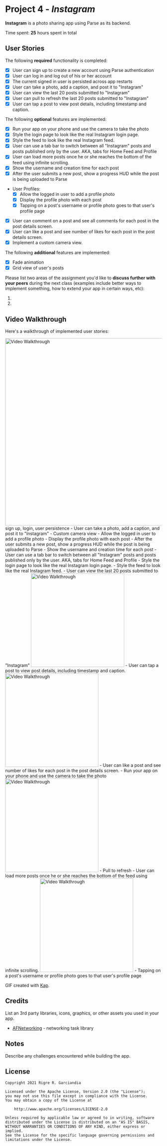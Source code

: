 # Project 4 - *Instagram*

**Instagram** is a photo sharing app using Parse as its backend.

Time spent: **25** hours spent in total

## User Stories

The following **required** functionality is completed:

- [x] User can sign up to create a new account using Parse authentication
- [x] User can log in and log out of his or her account
- [x] The current signed in user is persisted across app restarts
- [x] User can take a photo, add a caption, and post it to "Instagram"
- [x] User can view the last 20 posts submitted to "Instagram"
- [x] User can pull to refresh the last 20 posts submitted to "Instagram"
- [x] User can tap a post to view post details, including timestamp and caption.

The following **optional** features are implemented:

- [x] Run your app on your phone and use the camera to take the photo
- [x] Style the login page to look like the real Instagram login page.
- [x] Style the feed to look like the real Instagram feed.
- [x] User can use a tab bar to switch between all "Instagram" posts and posts published only by the user. AKA, tabs for Home Feed and Profile
- [x] User can load more posts once he or she reaches the bottom of the feed using infinite scrolling.
- [x] Show the username and creation time for each post
- [x] After the user submits a new post, show a progress HUD while the post is being uploaded to Parse
- User Profiles:
  - [x] Allow the logged in user to add a profile photo
  - [x] Display the profile photo with each post
  - [x] Tapping on a post's username or profile photo goes to that user's profile page
- [x] User can comment on a post and see all comments for each post in the post details screen.
- [x] User can like a post and see number of likes for each post in the post details screen.
- [x] Implement a custom camera view.

The following **additional** features are implemented:

- [x] Fade animation
- [x] Grid view of user's posts

Please list two areas of the assignment you'd like to **discuss further with your peers** during the next class (examples include better ways to implement something, how to extend your app in certain ways, etc):

1.
2.

## Video Walkthrough

Here's a walkthrough of implemented user stories:


<img src='https://github.com/rigrergl/instagram/blob/main/ezgif.com-video-to-gif-2.gif' title='Video Walkthrough' width='600' alt='Video Walkthrough' />
sign up, login, user persistence
 - User can take a photo, add a caption, and post it to "Instagram"
 - Custom camera view
 - Allow the logged in user to add a profile photo
 - Display the profile photo with each post
 - After the user submits a new post, show a progress HUD while the post is being uploaded to Parse
 -  Show the username and creation time for each post
 -  User can use a tab bar to switch between all "Instagram" posts and posts published only by the user. AKA, tabs for Home Feed and Profile
 -  Style the login page to look like the real Instagram login page.
 -  Style the feed to look like the real Instagram feed.
 -  User can view the last 20 posts submitted to "Instagram"


<img src='https://github.com/rigrergl/instagram/blob/main/ezgif.com-video-to-gif-3.gif' title='Video Walkthrough' width='300' alt='Video Walkthrough' />
 - User can tap a post to view post details, including timestamp and caption.

<img src='https://github.com/rigrergl/instagram/blob/main/ezgif.com-video-to-gif.gif' title='Video Walkthrough' width='300' alt='Video Walkthrough' />
 - User can like a post and see number of likes for each post in the post details screen.
 - Run your app on your phone and use the camera to take the photo
<img src='https://github.com/rigrergl/instagram/blob/main/refresh.gif' title='Video Walkthrough' width='300' alt='Video Walkthrough' />
 - Pull to refresh
 - User can load more posts once he or she reaches the bottom of the feed using infinite scrolling.


<img src='https://github.com/rigrergl/instagram/blob/main/infinite_scroll_and_profile_image_tap.gif' title='Video Walkthrough' width='300' alt='Video Walkthrough' />
 - Tapping on a post's username or profile photo goes to that user's profile page


GIF created with [Kap](https://getkap.co/).

## Credits

List an 3rd party libraries, icons, graphics, or other assets you used in your app.

- [AFNetworking](https://github.com/AFNetworking/AFNetworking) - networking task library


## Notes

Describe any challenges encountered while building the app.

## License

    Copyright 2021 Rigre R. Garciandia

    Licensed under the Apache License, Version 2.0 (the "License");
    you may not use this file except in compliance with the License.
    You may obtain a copy of the License at

        http://www.apache.org/licenses/LICENSE-2.0

    Unless required by applicable law or agreed to in writing, software
    distributed under the License is distributed on an "AS IS" BASIS,
    WITHOUT WARRANTIES OR CONDITIONS OF ANY KIND, either express or implied.
    See the License for the specific language governing permissions and
    limitations under the License.
